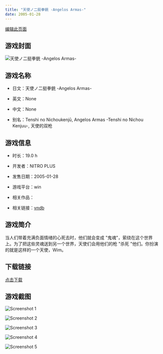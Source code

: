 ```yaml
---
title: "天使ノ二挺拳銃 -Angelos Armas-"
date: 2005-01-28
---
```

[编辑此页面](https://github.com/ACG-3/ADV3-source/blob/main/source/_posts/games/%E5%A4%A9%E4%BD%BF%E3%83%8E%E4%BA%8C%E6%8C%BA%E6%8B%B3%E9%8A%83%20-Angelos%20Armas-.md)

## 游戏封面

![天使ノ二挺拳銃 -Angelos Armas-](https%3A//pan.timero.xyz/onedrive/img_lib_001/%E5%A4%A9%E4%BD%BF%E3%83%8E%E4%BA%8C%E6%8C%BA%E6%8B%B3%E9%8A%83%20-Angelos%20Armas-_cover.avif)


## 游戏名称

- 日文：天使ノ二挺拳銃 -Angelos Armas-
- 英文：None
- 中文：None

- 别名：Tenshi no Nichoukenjū, Angelos Armas -Tenshi no Nichou Kenjuu-, 天使的双枪


## 游戏信息

- 时长：19.0 h
- 开发者：NITRO PLUS
- 发售日期：2005-01-28
- 游戏平台：win
- 相关作品：

- 相关链接：[vndb](https://vndb.org/v429)


## 游戏简介

当人们带着充满负面情绪的心死去时，他们就会变成 "鬼魂"，萦绕在这个世界上。为了把这些灵魂送到另一个世界，天使们会用他们的枪 "杀死 "他们。你扮演的就是这样的一个天使，Wim。




## 下载链接

[点击下载](https://pan.timero.xyz/onedrive/adv_lib_001/%E5%A4%A9%E4%BD%BF%E3%83%8E%E4%BA%8C%E6%8C%BA%E6%8B%B3%E9%8A%83%20-Angelos%20Armas-)


## 游戏截图


![Screenshot 1](https%3A//pan.timero.xyz/onedrive/img_lib_001/%E5%A4%A9%E4%BD%BF%E3%83%8E%E4%BA%8C%E6%8C%BA%E6%8B%B3%E9%8A%83%20-Angelos%20Armas-_Screenshot_1.avif)

![Screenshot 2](https%3A//pan.timero.xyz/onedrive/img_lib_001/%E5%A4%A9%E4%BD%BF%E3%83%8E%E4%BA%8C%E6%8C%BA%E6%8B%B3%E9%8A%83%20-Angelos%20Armas-_Screenshot_2.avif)

![Screenshot 3](https%3A//pan.timero.xyz/onedrive/img_lib_001/%E5%A4%A9%E4%BD%BF%E3%83%8E%E4%BA%8C%E6%8C%BA%E6%8B%B3%E9%8A%83%20-Angelos%20Armas-_Screenshot_3.avif)

![Screenshot 4](https%3A//pan.timero.xyz/onedrive/img_lib_001/%E5%A4%A9%E4%BD%BF%E3%83%8E%E4%BA%8C%E6%8C%BA%E6%8B%B3%E9%8A%83%20-Angelos%20Armas-_Screenshot_4.avif)

![Screenshot 5](https%3A//pan.timero.xyz/onedrive/img_lib_001/%E5%A4%A9%E4%BD%BF%E3%83%8E%E4%BA%8C%E6%8C%BA%E6%8B%B3%E9%8A%83%20-Angelos%20Armas-_Screenshot_5.avif)

